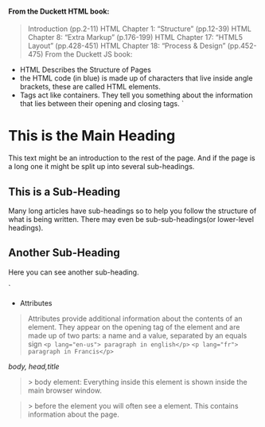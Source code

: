 #### From the Duckett HTML book:
> Introduction (pp.2-11)
> HTML Chapter 1: “Structure” (pp.12-39)
> HTML Chapter 8: “Extra Markup” (p.176-199)
> HTML Chapter 17: “HTML5 Layout” (pp.428-451)
> HTML Chapter 18: “Process & Design” (pp.452-475)
> From the Duckett JS book:

* HTML Describes the Structure of Pages
* the HTML code (in blue) is made up of characters that live inside angle brackets, these are called HTML elements.
* Tags act like containers. They tell you something about the information that lies between their opening and closing tags.
`<html>
<body>
<h1>This is the Main Heading</h1>
<p>This text might be an introduction to the rest of the page. And if the page is a long one it might be split up into several sub-headings.<p>
<h2>This is a Sub-Heading</h2>
<p>Many long articles have sub-headings so to help you follow the structure of what is being written.
There may even be sub-sub-headings(or lower-level headings).</p>
<h2>Another Sub-Heading</h2>
<p>Here you can see another sub-heading.</p>
</body>
</html>`

* Attributes
> Attributes provide additional information about the contents of an element. They appear on the opening tag of the element and are made up of two parts: a name and a value, separated by an equals sign
`<p lang="en-us"> paragraph in english</p>`
`<p lang="fr"> paragraph in Francis</p>`

*body, head,title*
> <body>
> > body element: Everything inside this element is shown inside the main browser window.

> <head>
> > before the <body> element you will often see a <head> element. This contains information about the page.

> <title>
> > usually <title> element be inside the <head> element.
> > The contents of the <title> element shown in the top of the browser, or above it usually type in the URL of the page you want to visit, or on the tab for that page (if your browser uses tabs to allow you to view multiple pages at the same time)
> > Anything written between the <title> tags will appear in the title bar (or tabs) at the top of the browser window, highlighted in orange here

### The Evolution of HTML
Since the web was first created, there have been several different versions of HTML
> at the first html 4 released 1997
> then XHTML 1.0 released 2000
> HTML5 released 2000
> > HTML5, web page authors do not need to close all tags, and new elements and attributes will be introduced. At the time of writing, the HTML5 specification had not been completed, but the major browser makers had started to implement many of the new features, and web page authors were rapidly adopting the new markup

* DOCTYPE : because there have been several versions of HTML, each web page should begin with a DOCTYPE declaration to tell a browser which version of HTML the page is using
* comment in html <!-- -->
>  comment in the code will not be visible in the user's browser, you can add the text between these characters `<!-- comment goes here -->`
> It is a good idea to add comments to your code because, no matter how familiar you are with the page at the time of writing it, when you come back to it later (or if someone else needs to look at the code), comments will make it much easier to understand.
> Comments can also be used around blocks of code to stop that code from being displayed in the browser

* id
> every HTML element can carry the id attribute. It is used to uniquely identify that element from other elements on thepage. Its value should start with a letter or an underscore (not a number or any other character)
> It is important that no twoelements on the same page have the same value for their idattributes (otherwise the value is no longer unique)

* class
> every HTML element can also carry a class attribute. Sometimes, rather than uniquely identifying one element within a document, you will want a way to identify several elements as being different from the other elements on the page. For example, 
> you might have some paragraphs of text that contain information that is more important than others and wantto distinguish these elements, or you might want to differentiatebetween links that point to other pages on your own site and links that point to external sites

* block elements
> some elements will always appear to start on a new line in the browser window. These are known as block level elements
> Examples of block elements:
> > h1 tag
> > p tag
> > ul tag
> > li tag

* inline elements
> Some elements will always appear to continue on the same line as their neighbouring elements. These are known as inline elements
> Examples of inline elements:
> > a tag
> > b tag
> > em tag
> > img tag
* Grouping Text and Elements In a Block
> <div> element allows you to group a set of elements together
in one block-level box

* <iframe>
> iframe is like a little window that has been cut into your page and in that window you can see another page. The term iframe is an abbreviation of inline frame.

every website should be designed for the target audience—not just for yourself or the site owner. It is therefore very important to understand who your target audience is


#### Introduction
> JS Chapter 1: “The ABC of Programming” (pp.11-52)
A script is a series of instructions that a computer can follow to achieve a goal

> <script> Tag In HTML, JavaScript code is inserted between <script> and </script> tags
> Each time the script runs, it might only use a subset of
all the instructions.
> to writing a script, break down your goal into a series of tasks and then work out each step needed to complete that task
> > a flowchart can help

JavaScript is designed on a simple object-based paradigm. An object is a collection of properties, and a property is an association between a name (or key) and a value. A property's value can be a function, in which case the property is known as a method.

Each object can have its own:
+ Properties
+ Events
+ Methods

* object and method in javascript
`function myFunction() {document.write("Hello World!");}`

* It is best to keep JavaScript code in its own JavaScript file. JavaScript files are text files (like HTML pages and CSS style sheets), but they have the . j s extension
